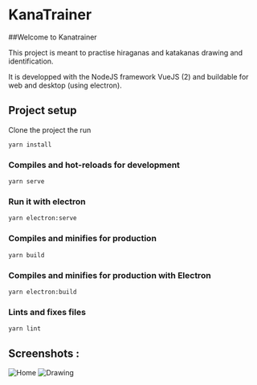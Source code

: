 # KanaTrainer

##Welcome to Kanatrainer

This project is meant to practise hiraganas and katakanas drawing and identification.

It is developped with the NodeJS framework VueJS (2) and buildable for web and desktop (using electron).

## Project setup

Clone the project the run

```
yarn install
```

### Compiles and hot-reloads for development

```
yarn serve
```

### Run it with electron 

```
yarn electron:serve
```

### Compiles and minifies for production

```
yarn build
```

### Compiles and minifies for production with Electron

```
yarn electron:build
```

### Lints and fixes files

```
yarn lint
```

## Screenshots : 
![Home](https://user-images.githubusercontent.com/34136072/112797936-72b0f700-906c-11eb-81dd-7b7c19ffcc96.JPG)
![Drawing](https://user-images.githubusercontent.com/34136072/112797927-6f1d7000-906c-11eb-9fc5-a18426d9d765.JPG)
